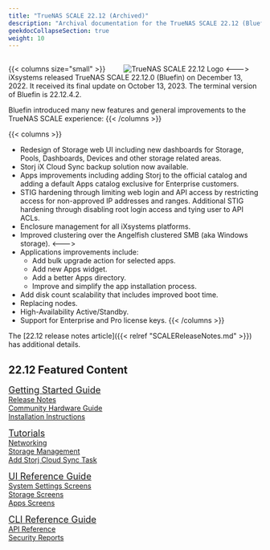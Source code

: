 ```yaml
---
title: "TrueNAS SCALE 22.12 (Archived)"
description: "Archival documentation for the TrueNAS SCALE 22.12 (Bluefin) major version. This documentation is End of Life (EOL) and presented for reference only."
geekdocCollapseSection: true
weight: 10
---
```


{{< columns size="small" >}}
<img src="/images/SCALE/Bluefin.png" alt="TrueNAS SCALE 22.12 Logo" style="margin: 1rem 0 0 2rem;">
<--->
iXsystems released TrueNAS SCALE 22.12.0 (Bluefin) on December 13, 2022.
It received its final update on October 13, 2023.
The terminal version of Bluefin is 22.12.4.2.

Bluefin introduced many new features and general improvements to the TrueNAS SCALE experience:
{{< /columns >}}

{{< columns >}}

* Redesign of Storage web UI including new dashboards for Storage, Pools, Dashboards, Devices and other storage related areas.
* Storj iX Cloud Sync backup solution now available.
* Apps improvements including adding Storj to the official catalog and adding a default Apps catalog exclusive for Enterprise customers.
* STIG hardening through limiting web login and API access by restricting access for non-approved IP addresses and ranges.
  Additional STIG hardening through disabling root login access and tying user to API ACLs.
* Enclosure management for all iXsystems platforms.
* Improved clustering over the Angelfish clustered SMB (aka Windows storage).
<--->
* Applications improvements include:
  * Add bulk upgrade action for selected apps.
  * Add new Apps widget.
  * Add a better Apps directory.
  * Improve and simplify the app installation process.
* Add disk count scalability that includes improved boot time.
* Replacing nodes.
* High-Availability Active/Standby.
* Support for Enterprise and Pro license keys.
{{< /columns >}}

The [22.12 release notes article]({{< relref "SCALEReleaseNotes.md" >}}) has additional details.

## 22.12 Featured Content

<div class="docs-sections">
  <p>
	<a href="/gettingstarted/" style="font-size:18px;">Getting Started Guide</a>
	<br><a href="/gettingstarted/scalereleasenotes/">Release Notes</a>
	<br><a href="/gettingstarted/scalehardwareguide/">Community Hardware Guide</a>
	<br><a href="/gettingstarted/install/">Installation Instructions</a>
  </p>
  <p>
	<a href="/scaletutorials/" style="font-size:18px;">Tutorials</a>
	<br><a href="/scaletutorials/network/">Networking</a>
	<br><a href="/scaletutorials/storage/">Storage Management</a>
	<br><a href="/scaletutorials/dataprotection/cloudsynctasks/">Add Storj Cloud Sync Task</a>
  </p>
  <p>
	<a href="/scaleuireference/" style="font-size:18px;">UI Reference Guide</a>
	<br><a href="/scaleuireference/systemsettings/">System Settings Screens</a>
	<br><a href="/scaleuireference/storage/">Storage Screens</a>
	<br><a href="/scaleuireference/apps/">Apps Screens</a>
  </p>
  <p>
	<a href="/scaleclireference/" style="font-size:18px;">CLI Reference Guide</a>
	<br><a href="/api/">API Reference</a>
	<br><a href="/scalesecurityreports/">Security Reports</a>
  </p>
</div>
